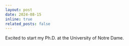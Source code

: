 ```yaml
---
layout: post
date: 2024-08-15
inline: true
related_posts: false
---
```


Excited to start my Ph.D. at the University of Notre Dame.
